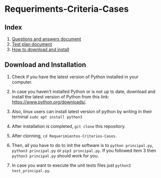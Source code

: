 # Requeriments-Criteria-Cases

## Index
1. [Questions and answers document](docs/questions.md)
2. [Test plan document](docs/testplan.md)
3. [How to download and install](#download-and-installation)

## Download and Installation

1. Check if you have the latest version of Python installed in your computer.

2. In case you haven't installed Python or is not up to date, download and install the latest version of Python from this link: https://www.python.org/downloads/.

3. Also, linux users can install latest version of python by writing in their terminal ``` sudo apt install python3 ```

4. After installation is completed, ``` git clone ``` this repository.

5. After clonning, ``` cd Requerimientos-Criterios-Casos ```.

6. Then, all you have to do to init the software is to ``` python principal.py ```, ``` python3 principal.py ``` or ``` pip3 principal.py ```. If you followed item 3 then ``` python3 principal.py ``` should work for you.

7. In case you want to execute the unit tests files just ``` python3 test_principal.py ```.